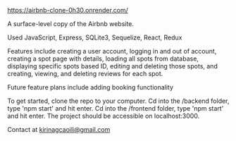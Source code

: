 https://airbnb-clone-0h30.onrender.com/

A surface-level copy of the Airbnb website.

Used JavaScript, Express, SQLite3, Sequelize, React, Redux

Features include creating a user account, logging in and out of account, creating a spot page with details, loading all spots from database, displaying specific spots based ID, editing and deleting those spots, and creating, viewing, and deleting reviews for each spot.

Future feature plans include adding booking functionality

To get started, clone the repo to your computer. Cd into the /backend folder, type 'npm start' and hit enter. Cd into the /frontend folder, type 'npm start' and hit enter. The project should be accessible on localhost:3000.

Contact at kirinagcaoili@gmail.com